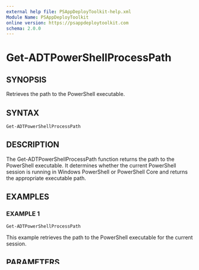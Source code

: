 ```yaml
---
external help file: PSAppDeployToolkit-help.xml
Module Name: PSAppDeployToolkit
online version: https://psappdeploytoolkit.com
schema: 2.0.0
---
```


# Get-ADTPowerShellProcessPath

## SYNOPSIS
Retrieves the path to the PowerShell executable.

## SYNTAX

```
Get-ADTPowerShellProcessPath
```

## DESCRIPTION
The Get-ADTPowerShellProcessPath function returns the path to the PowerShell executable.
It determines whether the current PowerShell session is running in Windows PowerShell or PowerShell Core and returns the appropriate executable path.

## EXAMPLES

### EXAMPLE 1
```
Get-ADTPowerShellProcessPath
```

This example retrieves the path to the PowerShell executable for the current session.

## PARAMETERS

## INPUTS

### None
### You cannot pipe objects to this function.
## OUTPUTS

### System.String
### Returns the path to the PowerShell executable as a string.
## NOTES
An active ADT session is NOT required to use this function.

Tags: psadt
Website: https://psappdeploytoolkit.com
Copyright: (c) 2024 PSAppDeployToolkit Team, licensed under LGPLv3
License: https://opensource.org/license/lgpl-3-0

## RELATED LINKS

[https://psappdeploytoolkit.com](https://psappdeploytoolkit.com)

